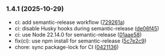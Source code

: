 ## <small>1.4.1 (2025-10-29)</small>

* ci: add semantic-release workflow ([729261a](https://github.com/Solarglobe/smartpitch-backend/commit/729261a))
* ci: disable Husky hooks during semantic-release ([de06f45](https://github.com/Solarglobe/smartpitch-backend/commit/de06f45))
* ci: use Node 22.14.0 for semantic-release ([01aae58](https://github.com/Solarglobe/smartpitch-backend/commit/01aae58))
* fix(ci): use npm install for semantic-release ([5c7e2c9](https://github.com/Solarglobe/smartpitch-backend/commit/5c7e2c9))
* chore: sync package-lock for CI ([0421136](https://github.com/Solarglobe/smartpitch-backend/commit/0421136))
